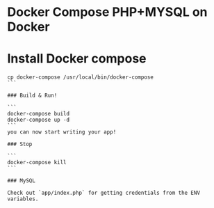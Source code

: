 # Docker Compose PHP+MYSQL on Docker


# Install Docker compose
````
cp docker-compose /usr/local/bin/docker-compose
```

### Build & Run!

```
docker-compose build
docker-compose up -d
```
you can now start writing your app!

### Stop

```
docker-compose kill
```

### MySQL

Check out `app/index.php` for getting credentials from the ENV variables.
